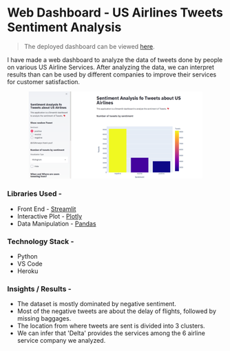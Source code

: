 # Web Dashboard - US Airlines Tweets Sentiment Analysis

> The deployed dashboard can be viewed [here](https://dashboard-us-twitter-sentiment.herokuapp.com).

I have made a web dashboard to analyze the data of tweets done by people on various US Airline Services. After analyzing the data, we can interpret results than can be used by different companies to improve their services for customer satisfaction.

<div align="center">
  <a href="https://arpitfalcon.github.io/">
    <img alt="demo" src="https://github.com/ArpitFalcon/bhavishyavaanee/blob/master/DataAnalysis_TwitterUSAirlineSentiment/data/demo.png" width=80% />
  </a>
</div>


### Libraries Used -

- Front End - [Streamlit](https://www.streamlit.io/)
- Interactive Plot - [Plotly](https://plotly.com/)
- Data Manipulation - [Pandas](https://pandas.pydata.org/)
  
### Technology Stack -

- Python
- VS Code
- Heroku

### Insights / Results -

- The dataset is mostly dominated by negative sentiment.
- Most of the negative tweets are about the delay of flights, followed by missing baggages.
- The location from where tweets are sent is divided into 3 clusters.
- We can infer that 'Delta' provides the services among the 6 airline service company we analyzed.
